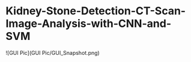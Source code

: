 # Kidney-Stone-Detection-CT-Scan-Image-Analysis-with-CNN-and-SVM

![GUI Pic](GUI Pic/GUI_Snapshot.png)
